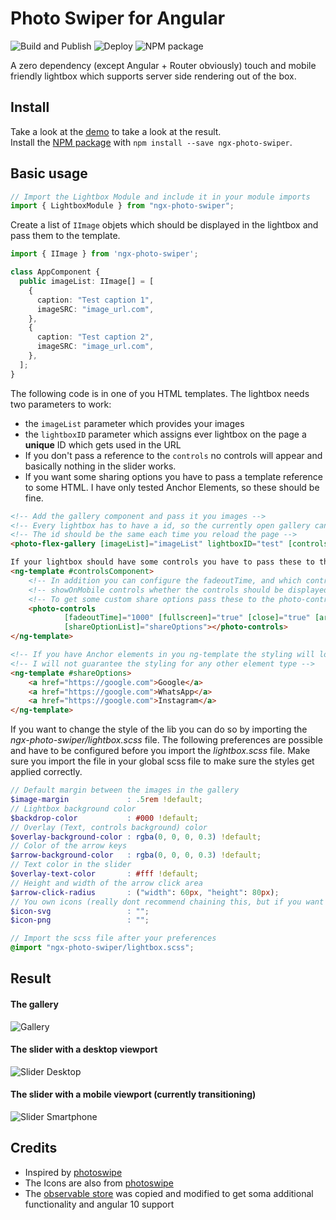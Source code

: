 # Photo Swiper for Angular

![Build and Publish](https://github.com/HuiiBuh/ngx-photo-swiper/workflows/Build%20and%20Publish/badge.svg)
![Deploy](https://github.com/HuiiBuh/ngx-photo-swiper/workflows/Deploy/badge.svg)
![NPM package](https://img.shields.io/npm/v/ngx-photo-swiper.svg?logo=npm&logoColor=fff&label=NPM+package&color=rgb(48,%20197,%2083))

A zero dependency (except Angular + Router obviously) touch and mobile friendly lightbox which supports server side
rendering out of the box.

## Install

Take a look at the [demo](https://huiibuh.github.io/ngx-photo-swiper) to take a look at the result.  
Install the [NPM package](https://www.npmjs.com/package/ngx-photo-swiper) with `npm install --save ngx-photo-swiper`.

## Basic usage

```typescript
// Import the Lightbox Module and include it in your module imports
import { LightboxModule } from "ngx-photo-swiper";
```

Create a list of `IImage` objets which should be displayed in the lightbox and pass them to the template.

```typescript
import { IImage } from 'ngx-photo-swiper';

class AppComponent {
  public imageList: IImage[] = [
    {
      caption: "Test caption 1",
      imageSRC: "image_url.com",
    },
    {
      caption: "Test caption 2",
      imageSRC: "image_url.com",
    },
  ];
}
```

The following code is in one of you HTML templates. The lightbox needs two parameters to work:

+ the `imageList` parameter which provides your images
+ the `lightboxID` parameter which assigns ever lightbox on the page a __unique__ ID which gets used in the URL
+ If you don't pass a reference to the `controls` no controls will appear and basically nothing in the slider works.
+ If you want some sharing options you have to pass a template reference to some HTML. I have only tested Anchor
  Elements, so these should be fine.

```html
<!-- Add the gallery component and pass it you images -->
<!-- Every lightbox has to have a id, so the currently open gallery can be saved in the url -->
<!-- The id should be the same each time you reload the page -->
<photo-flex-gallery [imageList]="imageList" lightboxID="test" [controls]="controlsComponent"></photo-flex-gallery>

If your lightbox should have some controls you have to pass these to the photo-gallery-component
<ng-template #controlsComponent>
    <!-- In addition you can configure the fadeoutTime, and which control should be displayed -->
    <!-- showOnMobile controls whether the controls should be displayed on mobile or not -->
    <!-- To get some custom share options pass these to the photo-controls -->
    <photo-controls
            [fadeoutTime]="1000" [fullscreen]="true" [close]="true" [arrows]="true" [showOnMobile]="true"
            [shareOptionList]="shareOptions"></photo-controls>
</ng-template>

<!-- If you have Anchor elements in you ng-template the styling will look nice -->
<!-- I will not guarantee the styling for any other element type -->
<ng-template #shareOptions>
    <a href="https://google.com">Google</a>
    <a href="https://google.com">WhatsApp</a>
    <a href="https://google.com">Instagram</a>
</ng-template>
```

If you want to change the style of the lib you can do so by importing the *ngx-photo-swiper/lightbox.scss* file. The
following preferences are possible and have to be configured before you import the *lightbox.scss* file. Make sure you
import the file in your global scss file to make sure the styles get applied correctly.

```scss
// Default margin between the images in the gallery
$image-margin             : .5rem !default;
// Lightbox background color
$backdrop-color           : #000 !default;
// Overlay (Text, controls background) color
$overlay-background-color : rgba(0, 0, 0, 0.3) !default;
// Color of the arrow keys
$arrow-background-color   : rgba(0, 0, 0, 0.3) !default;
// Text color in the slider
$overlay-text-color       : #fff !default;
// Height and width of the arrow click area
$arrow-click-radius       : ("width": 60px, "height": 80px);
// You own icons (really dont recommend chaining this, but if you want to ...)
$icon-svg                 : "";
$icon-png                 : "";

// Import the scss file after your preferences
@import "ngx-photo-swiper/lightbox.scss";

```

## Result

#### The gallery

![Gallery](https://i.imgur.com/iWmJHAR.jpg)

#### The slider with a desktop viewport

![Slider Desktop](https://i.imgur.com/vEN8BL1.jpg)

#### The slider with a mobile viewport (currently transitioning)

![Slider Smartphone](https://i.imgur.com/yZVPREe.jpg)

## Credits

- Inspired by [photoswipe](https://photoswipe.com)
- The Icons are also from [photoswipe](https://photoswipe.com)
- The [observable store](https://github.com/georgebyte/rxjs-observable-store) was copied and modified to get soma
  additional functionality and angular 10 support
